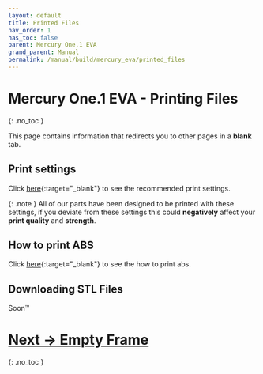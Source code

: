 ```yaml
---
layout: default
title: Printed Files
nav_order: 1
has_toc: false
parent: Mercury One.1 EVA
grand_parent: Manual
permalink: /manual/build/mercury_eva/printed_files
---
```


# Mercury One.1 EVA - Printing Files
{: .no_toc }

This page contains information that redirects you to other pages in a **blank** tab. 

## Print settings

Click [here](/standard/print/settings){:target="_blank"} to see the recommended print settings.

{: .note }
All of our parts have been designed to be printed with these settings, if you deviate from these settings this could **negatively** affect your **print quality** and **strength**.

## How to print ABS

Click [here](/manual/print/abs){:target="_blank"} to see the how to print abs.

## Downloading STL Files

Soon&trade;

# [Next &rarr; Empty Frame](/manual/build/mercury_eva/empty_frame)
{: .no_toc }